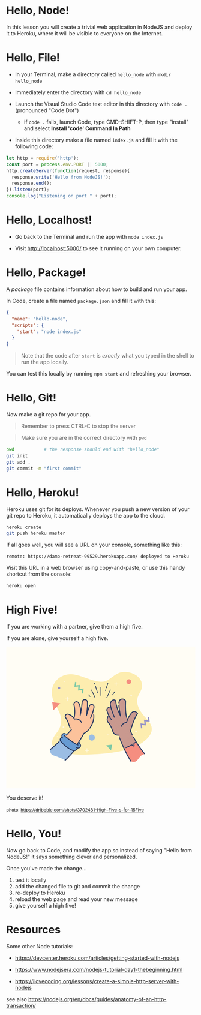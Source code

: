 # Hello, Node!

In this lesson you will create a trivial web application in NodeJS and deploy it to Heroku, where it will be visible to everyone on the Internet.

# Hello, File!

- In your Terminal, make a directory called `hello_node` with `mkdir hello_node`

- Immediately enter the directory with `cd hello_node`

- Launch the Visual Studio Code text editor in this directory with `code .` (pronounced "Code Dot")
  - if `code .` fails, launch Code, type CMD-SHIFT-P, then type "install" and select **Install 'code' Command In Path**

- Inside this directory make a file named `index.js` and fill it with the following code:

``` js
let http = require('http');
const port = process.env.PORT || 5000;
http.createServer(function(request, response){
  response.write('Hello from NodeJS!');
  response.end();
}).listen(port);
console.log("Listening on port " + port);
```

# Hello, Localhost!

- Go back to the Terminal and run the app with `node index.js`

- Visit <http://localhost:5000/> to see it running on your own computer.

# Hello, Package!

A *package* file contains information about how to build and run your app.

In Code, create a file named `package.json` and fill it with this:

```json
{
  "name": "hello-node",
  "scripts": {
    "start": "node index.js"
  }
}
```

> Note that the code after `start` is *exactly* what you typed in the shell to run the app locally.

You can test this locally by running `npm start` and refreshing your browser.

# Hello, Git!

Now make a git repo for your app.

> Remember to press CTRL-C to stop the server

> Make sure you are in the correct directory with `pwd`

```sh
pwd           # the response should end with "hello_node"
git init
git add .
git commit -m "first commit"
```

# Hello, Heroku!

Heroku uses git for its deploys. Whenever you push a new version of your git repo to Heroku, it automatically deploys the app to the cloud.

```sh
heroku create
git push heroku master
```

If all goes well, you will see a URL on your console, something like this:

```
remote: https://damp-retreat-99529.herokuapp.com/ deployed to Heroku
```

Visit this URL in a web browser using copy-and-paste, or use this handy shortcut from the console:

```js
heroku open
```

# High Five!

If you are working with a partner, give them a high five.

If you are alone, give yourself a high five.

![high five](../images/high-five.gif)

You deserve it!

<small>photo: <https://dribbble.com/shots/3702481-High-Five-s-for-15Five>
</small>

# Hello, You!

Now go back to Code, and modify the app so instead of saying "Hello from NodeJS!" it says something clever and personalized.

Once you've made the change...

1. test it locally
2. add the changed file to git and commit the change
3. re-deploy to Heroku
4. reload the web page and read your new message
5. give yourself a high five!

# Resources

Some other Node tutorials:

* <https://devcenter.heroku.com/articles/getting-started-with-nodejs>

* <https://www.nodejsera.com/nodejs-tutorial-day1-thebeginning.html>

* <https://ilovecoding.org/lessons/create-a-simple-http-server-with-nodejs>

see also <https://nodejs.org/en/docs/guides/anatomy-of-an-http-transaction/>
